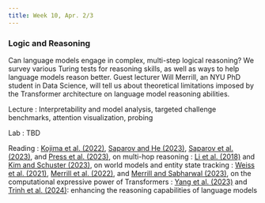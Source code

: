 ```yaml
---
title: Week 10, Apr. 2/3
---
```


### Logic and Reasoning

Can language models engage in complex, multi-step logical reasoning? We survey various Turing tests for reasoning skills, as well as ways to help language models reason better. Guest lecturer Will Merrill, an NYU PhD student in Data Science, will tell us about theoretical limitations imposed by the Transformer architecture on language model reasoning abilities.

Lecture
: Interpretability and model analysis, targeted challenge benchmarks, attention visualization, probing

Lab
: TBD

Reading
: [Kojima et al. (2022)](https://arxiv.org/abs/2205.11916), [Saparov and He (2023)](https://arxiv.org/abs/2210.01240), [Saparov et al. (2023)](https://arxiv.org/abs/2305.15269), and [Press et al. (2023)](https://arxiv.org/abs/2210.03350), on multi-hop reasoning
: [Li et al. (2018)](https://arxiv.org/abs/2106.00737) and [Kim and Schuster (2023)](https://arxiv.org/abs/2305.02363), on world models and entity state tracking
: [Weiss et al. (2021)](https://arxiv.org/abs/2106.06981), [Merrill et al. (2022)](https://arxiv.org/abs/2106.16213), and [Merrill and Sabharwal (2023)](https://arxiv.org/abs/2310.07923), on the computational expressive power of Transformers
: [Yang et al. (2023)](https://arxiv.org/abs/2306.15626) and [Trinh et al. (2024)](https://www.nature.com/articles/s41586-023-06747-5): enhancing the reasoning capabilities of language models